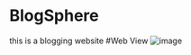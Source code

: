 # BlogSphere
this is a blogging website
#Web View
![image](https://github.com/sourav-sm/BlogSphere/assets/116539402/1f05e799-6254-41b7-b7ad-67a69803d080)
